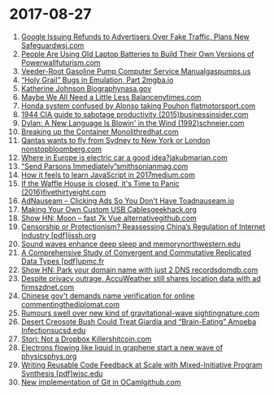 # 2017-08-27
1. [Google Issuing Refunds to Advertisers Over Fake Traffic, Plans New Safeguardwsj.com](https://www.wsj.com/articles/google-issuing-refunds-to-advertisers-over-fake-traffic-plans-new-safeguard-1503675395)
2. [People Are Using Old Laptop Batteries to Build Their Own Versions of Powerwallfuturism.com](https://futurism.com/people-are-using-old-laptop-batteries-to-build-their-own-versions-of-teslas-powerwall/)
3. [Veeder-Root Gasoline Pump Computer Service Manualgaspumps.us](http://www.gaspumps.us/2016/04/03/veeder-root-service-manual/)
4. [“Holy Grail” Bugs in Emulation, Part 2mgba.io](https://mgba.io/2017/07/31/holy-grail-bugs-2/)
5. [Katherine Johnson Biographynasa.gov](https://www.nasa.gov/content/katherine-johnson-biography)
6. [Maybe We All Need a Little Less Balancenytimes.com](https://www.nytimes.com/2017/08/22/well/mind/maybe-we-all-need-a-little-less-balance.html)
7. [Honda system confused by Alonso taking Pouhon flatmotorsport.com](https://www.motorsport.com/f1/news/alonso-qualifying-spa-honda-mclaren-945396/)
8. [1944 CIA guide to sabotage productivity (2015)businessinsider.com](http://www.businessinsider.com/oss-manual-sabotage-productivity-2015-11)
9. [Dylan: A New Language Is Blowin' in the Wind (1992)schneier.com](https://www.schneier.com/essays/archives/1992/09/dylan_a_new_language.html)
10. [Breaking up the Container Monolithredhat.com](https://developers.redhat.com/blog/2017/05/04/breaking-up-the-container-monolith/)
11. [Qantas wants to fly from Sydney to New York or London nonstopbloomberg.com](https://www.bloomberg.com/news/articles/2017-08-24/qantas-wants-to-fly-sydney-to-new-york-or-london-nonstop)
12. [Where in Europe is electric car a good idea?jakubmarian.com](https://jakubmarian.com/where-in-europe-is-electric-car-a-good-idea/)
13. [“Send Parsons Immediately”smithsonianmag.com](http://www.smithsonianmag.com/history/without-chick-parsons-General-MacArthur-Never-Made-Return-Philippines-180964406/)
14. [How it feels to learn JavaScript in 2017medium.com](https://medium.com/front-end-hacking/how-it-feels-to-learn-javascript-in-2017-a934b801fbe)
15. [If the Waffle House is closed, it's Time to Panic (2016)fivethirtyeight.com](https://fivethirtyeight.com/features/if-waffle-house-is-closed-its-time-to-panic/)
16. [AdNauseam – Clicking Ads So You Don't Have Toadnauseam.io](https://adnauseam.io/)
17. [Making Your Own Custom USB Cablesgeekhack.org](https://geekhack.org/index.php?topic=44924.0)
18. [Show HN: Moon – fast 7k Vue alternativegithub.com](https://github.com/kbrsh/moon)
19. [Censorship or Protectionism? Reassessing China’s Regulation of Internet Industry [pdf]ijssh.org](http://www.ijssh.org/vol7/790-MC26.pdf)
20. [Sound waves enhance deep sleep and memorynorthwestern.edu](https://news.northwestern.edu/stories/2017/april/pink-noise-sound-enhance-deep-sleep-memory/?linkId=41016418)
21. [A Comprehensive Study of Convergent and Commutative Replicated Data Types [pdf]upmc.fr](http://hal.upmc.fr/file/index/docid/555588/filename/techreport.pdf)
22. [Show HN: Park your domain name with just 2 DNS recordsdomdb.com](https://www.domdb.com/)
23. [Despite privacy outrage, AccuWeather still shares location data with ad firmszdnet.com](http://www.zdnet.com/article/accuweather-still-shares-precise-location-with-advertisers-tests-reveal/)
24. [Chinese gov't demands name verification for online commentingthediplomat.com](http://thediplomat.com/2017/08/chinas-new-wave-of-internet-censorship-name-verification-for-online-commenting/)
25. [Rumours swell over new kind of gravitational-wave sightingnature.com](http://www.nature.com/news/rumours-swell-over-new-kind-of-gravitational-wave-sighting-1.22482)
26. [Desert Creosote Bush Could Treat Giardia and “Brain-Eating” Amoeba Infectionsucsd.edu](https://health.ucsd.edu/news/releases/Pages/2017-08-15-compounds-in-desert-creosote-bush-could-treat-giardia-and-brain-eating-amoeba-infections.aspx)
27. [Storj: Not a Dropbox Killershitcoin.com](https://shitcoin.com/storj-not-a-dropbox-killer-1a9f27983d70)
28. [Electrons flowing like liquid in graphene start a new wave of physicsphys.org](https://phys.org/news/2017-08-electrons-liquid-graphene-physics.html)
29. [Writing Reusable Code Feedback at Scale with Mixed-Initiative Program Synthesis [pdf]wisc.edu](http://pages.cs.wisc.edu/~loris/papers/las17.pdf)
30. [New implementation of Git in OCamlgithub.com](https://github.com/mirage/ocaml-git/pull/227)